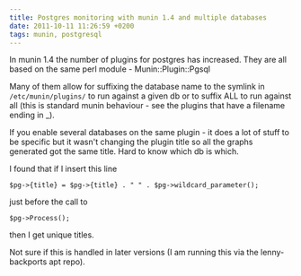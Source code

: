 ```yaml
---
title: Postgres monitoring with munin 1.4 and multiple databases
date: 2011-10-11 11:26:59 +0200
tags: munin, postgresql
---
```


In munin 1.4 the number of plugins for postgres has increased. They are all based on the same perl module - Munin::Plugin::Pgsql

Many of them allow for suffixing the database name to the symlink in `/etc/munin/plugins/` to run against a given db or to suffix ALL to run against all (this is standard munin behaviour - see the plugins that have a filename ending in _).

If you enable several databases on the same plugin - it does a lot of stuff to be specific but it wasn't changing the plugin title so all the graphs generated got the same title. Hard to know which db is which.

I found that if I insert this line

    $pg->{title} = $pg->{title} . " " . $pg->wildcard_parameter();

just before the call to 

    $pg->Process();

then I get unique titles.

Not sure if this is handled in later versions (I am running this via the lenny-backports apt repo).

